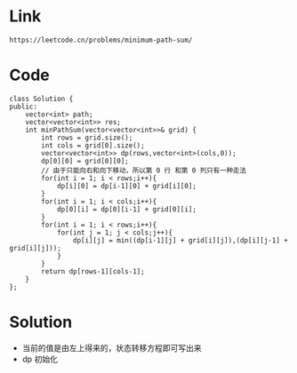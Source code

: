 # Link
    https://leetcode.cn/problems/minimum-path-sum/
# Code
    class Solution {
    public:
        vector<int> path;
        vector<vector<int>> res;
        int minPathSum(vector<vector<int>>& grid) {
            int rows = grid.size();
            int cols = grid[0].size();
            vector<vector<int>> dp(rows,vector<int>(cols,0));
            dp[0][0] = grid[0][0];
            // 由于只能向右和向下移动，所以第 0 行 和第 0 列只有一种走法
            for(int i = 1; i < rows;i++){
                dp[i][0] = dp[i-1][0] + grid[i][0];
            }
            for(int i = 1; i < cols;i++){
                dp[0][i] = dp[0][i-1] + grid[0][i];
            }
            for(int i = 1; i < rows;i++){
                for(int j = 1; j < cols;j++){
                    dp[i][j] = min((dp[i-1][j] + grid[i][j]),(dp[i][j-1] + grid[i][j]));
                }
            }
            return dp[rows-1][cols-1];
        }
    };
# Solution
  * 当前的值是由左上得来的，状态转移方程即可写出来
  * dp 初始化
